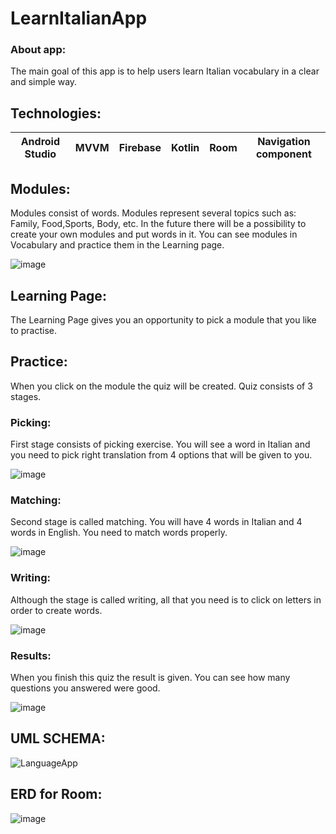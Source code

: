 # LearnItalianApp

### About app:
The main goal of this app is to help users learn Italian vocabulary in a clear and simple way.

## Technologies:
| Android Studio | MVVM | Firebase | Kotlin | Room | Navigation component|
| --- | --- | --- | --- | --- | --- |

## Modules:

Modules consist of words. Modules represent several topics such as: Family, Food,Sports, Body, etc.
In the future there will be a possibility to create your own modules and put words in it.
You can see modules in Vocabulary and practice them in the Learning page.


![image](https://user-images.githubusercontent.com/59285334/189530827-03619d2c-efd9-4cf9-ae0e-e36e3df77fa8.png)

## Learning Page:

The Learning Page gives you an opportunity to pick a module that you like to practise.



## Practice:

When you click on the module the quiz will be created. Quiz consists of 3 stages.



### Picking:
First stage consists of picking exercise. You will see a word in Italian and you need to pick right
translation from 4 options that will be given to you.

![image](https://user-images.githubusercontent.com/59285334/189530890-c8ba74b2-4f6c-4c1f-8ddc-cd5dfdb84db3.png)

### Matching:
Second stage is called matching. You will have 4 words in Italian and 4 words in English.
You need to match words properly.

![image](https://user-images.githubusercontent.com/59285334/189530910-e830c0b0-b30d-4b0a-99c4-8473b25fec75.png)

### Writing:

Although the stage is called writing, all that you need is to click on letters in order to create words.

![image](https://user-images.githubusercontent.com/59285334/189530970-7bfa06cf-3497-4a41-8c31-66670e0f4425.png)

### Results:

When you finish this quiz the result is given. You can see how many questions you answered were good.

![image](https://user-images.githubusercontent.com/59285334/189530982-2d126ba3-1f25-49ab-9320-eda59b81535d.png)

## UML SCHEMA:
![LanguageApp](https://user-images.githubusercontent.com/59285334/189530764-20fcc64c-70d9-471f-a23d-6a5af1e16fc3.png)


## ERD for Room:
![image](https://user-images.githubusercontent.com/59285334/189530689-db568cdb-9d6c-407f-92d4-1a89bfc493b6.png)


